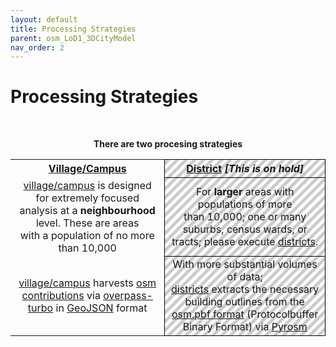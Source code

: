 ```yaml
---
layout: default
title: Processing Strategies
parent: osm_LoD1_3DCityModel
nav_order: 2
---
```


# Processing Strategies
<!-- {: .no_toc } -->
&nbsp;

<p align="center"><b>There are two procesing strategies</b></p>

<!--| [Village/Campus](https://github.com/AdrianKriger/osm_LoD1_3DCityModel/tree/main/village_campus) | [District](https://github.com/AdrianKriger/osm_LoD1_3DCityModel/tree/main/districts) *[on hold]*|
| :-----: | :-----: |
| [village/campus]((https://github.com/AdrianKriger/osm_LoD1_3DCityModel/tree/main/village_campus)) is designed for extremely focused analysis at a **neighbourhood** level. These are areas <br /> with a population of no more than 10 000| For **larger** areas with populations of more <br /> than 10 000;  one or many suburbs, census wards or tracts; please execute [districts](https://github.com/AdrianKriger/osm_LoD1_3DCityModel/tree/main/districts).|
| [village/campus]((https://github.com/AdrianKriger/osm_LoD1_3DCityModel/tree/main/village_campus)) harvests [osm contributions](https://www.openstreetmap.org/about) via [overpass-turbo](https://wiki.openstreetmap.org/wiki/Overpass_turbo) in [GeoJSON](https://geojson.org/) format| With more substantial volumes of data;<br />[districts]((https://github.com/AdrianKriger/osm_LoD1_3DCityModel/tree/main/districts)) extracts the necessary building outlines from the [osm.pbf format](https://wiki.openstreetmap.org/wiki/PBF_Format) (Protocolbuffer Binary Format) via [Pyrosm](https://pyrosm.readthedocs.io/en/latest/)|-->

<table>
  <tr>
    <th align="center"><a href="https://github.com/AdrianKriger/osm_LoD1_3DCityModel/tree/main/village_campus">Village/Campus</a></th>
    <th style="background: repeating-linear-gradient(-45deg, transparent, transparent 5px, rgba(0,0,0,0.2) 5px, rgba(0,0,0,0.2) 10px); text-align: center; border: 1px solid black;"><a href="https://github.com/AdrianKriger/osm_LoD1_3DCityModel/tree/main/districts">District</a> <em><strong>[This is on hold]</strong></em></th>
  </tr>
  <tr>
    <td align="center"><a href="https://github.com/AdrianKriger/osm_LoD1_3DCityModel/tree/main/village_campus">village/campus</a> is designed for extremely focused analysis at a <strong>neighbourhood</strong> level. These are areas <br /> with a population of no more than 10,000</td>
    <td style="background: repeating-linear-gradient(-45deg, transparent, transparent 5px, rgba(0,0,0,0.2) 5px, rgba(0,0,0,0.2) 10px); text-align: center; border: 1px solid black;">For <strong>larger</strong> areas with populations of more <br /> than 10,000; one or many suburbs, census wards, or tracts; please execute <a href="https://github.com/AdrianKriger/osm_LoD1_3DCityModel/tree/main/districts">districts</a>.</td>
  </tr>
  <tr>
    <td align="center"><a href="https://github.com/AdrianKriger/osm_LoD1_3DCityModel/tree/main/village_campus">village/campus</a> harvests <a href="https://www.openstreetmap.org/about">osm contributions</a> via <a href="https://wiki.openstreetmap.org/wiki/Overpass_turbo">overpass-turbo</a> in <a href="https://geojson.org/">GeoJSON</a> format</td>
    <td style="background: repeating-linear-gradient(-45deg, transparent, transparent 5px, rgba(0,0,0,0.2) 5px, rgba(0,0,0,0.2) 10px); text-align: center; border: 1px solid black;">With more substantial volumes of data;<br /><a href="https://github.com/AdrianKriger/osm_LoD1_3DCityModel/tree/main/districts">districts</a> extracts the necessary building outlines from the <a href="https://wiki.openstreetmap.org/wiki/PBF_Format">osm.pbf format</a> (Protocolbuffer Binary Format) via <a href="https://pyrosm.readthedocs.io/en/latest/">Pyrosm</a></td>
  </tr>
</table>


<!--  Table of contents
{: .no_toc .text-delta }

<!-- |<td colspan=3><b>The reason for this is</b></td> -->
<!-- ||<b>The reason for this is</b>|| 
